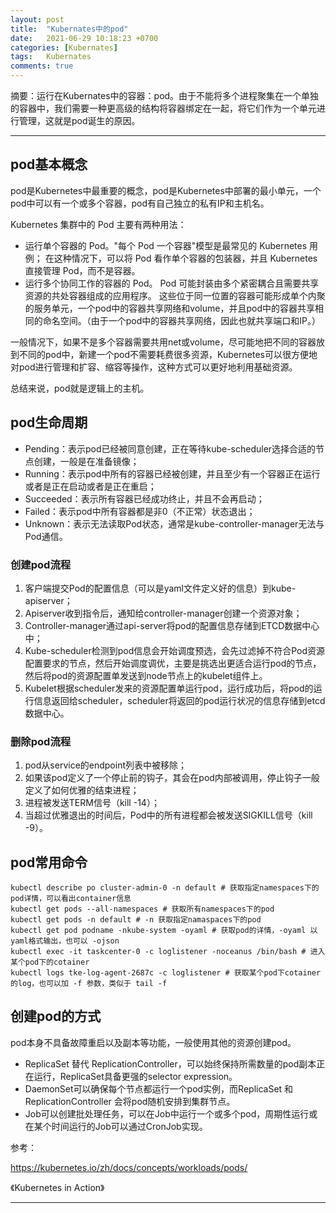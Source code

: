 ```yaml
---
layout: post
title:  "Kubernates中的pod"
date:   2021-06-29 10:18:23 +0700
categories: [Kubernates]
tags:   Kubernates
comments: true
---
```


摘要：运行在Kubernates中的容器：pod。由于不能将多个进程聚集在一个单独的容器中，我们需要一种更高级的结构将容器绑定在一起，将它们作为一个单元进行管理，这就是pod诞生的原因。

------

## pod基本概念

pod是Kubernetes中最重要的概念，pod是Kubernetes中部署的最小单元，一个pod中可以有一个或多个容器，pod有自己独立的私有IP和主机名。

Kubernetes 集群中的 Pod 主要有两种用法：

* 运行单个容器的 Pod。"每个 Pod 一个容器"模型是最常见的 Kubernetes 用例； 在这种情况下，可以将 Pod 看作单个容器的包装器，并且 Kubernetes 直接管理 Pod，而不是容器。
* 运行多个协同工作的容器的 Pod。 Pod 可能封装由多个紧密耦合且需要共享资源的共处容器组成的应用程序。 这些位于同一位置的容器可能形成单个内聚的服务单元，一个pod中的容器共享网络和volume，并且pod中的容器共享相同的命名空间。（由于一个pod中的容器共享网络，因此也就共享端口和IP。）

一般情况下，如果不是多个容器需要共用net或volume，尽可能地把不同的容器放到不同的pod中，新建一个pod不需要耗费很多资源，Kubernetes可以很方便地对pod进行管理和扩容、缩容等操作，这种方式可以更好地利用基础资源。

总结来说，pod就是逻辑上的主机。

## pod生命周期

* Pending：表示pod已经被同意创建，正在等待kube-scheduler选择合适的节点创建，一般是在准备镜像；
* Running：表示pod中所有的容器已经被创建，并且至少有一个容器正在运行或者是正在启动或者是正在重启；
* Succeeded：表示所有容器已经成功终止，并且不会再启动；
* Failed：表示pod中所有容器都是非0（不正常）状态退出；
* Unknown：表示无法读取Pod状态，通常是kube-controller-manager无法与Pod通信。

### 创建pod流程

1. 客户端提交Pod的配置信息（可以是yaml文件定义好的信息）到kube-apiserver；
2. Apiserver收到指令后，通知给controller-manager创建一个资源对象；
3. Controller-manager通过api-server将pod的配置信息存储到ETCD数据中心中；
4. Kube-scheduler检测到pod信息会开始调度预选，会先过滤掉不符合Pod资源配置要求的节点，然后开始调度调优，主要是挑选出更适合运行pod的节点，然后将pod的资源配置单发送到node节点上的kubelet组件上。
5. Kubelet根据scheduler发来的资源配置单运行pod，运行成功后，将pod的运行信息返回给scheduler，scheduler将返回的pod运行状况的信息存储到etcd数据中心。

### 删除pod流程

1. pod从service的endpoint列表中被移除；
2. 如果该pod定义了一个停止前的钩子，其会在pod内部被调用，停止钩子一般定义了如何优雅的结束进程；
3. 进程被发送TERM信号（kill -14）；
4. 当超过优雅退出的时间后，Pod中的所有进程都会被发送SIGKILL信号（kill -9）。

## pod常用命令

``` shell
kubectl describe po cluster-admin-0 -n default # 获取指定namespaces下的pod详情，可以看出container信息
kubectl get pods --all-namespaces # 获取所有namespaces下的pod
kubectl get pods -n default # -n 获取指定namaspaces下的pod
kubectl get pod podname -nkube-system -oyaml # 获取pod的详情，-oyaml 以yaml格式输出，也可以 -ojson
kubectl exec -it taskcenter-0 -c loglistener -noceanus /bin/bash # 进入某个pod下的cotainer
kubectl logs tke-log-agent-2687c -c loglistener # 获取某个pod下cotainer的log，也可以加 -f 参数，类似于 tail -f
```

## 创建pod的方式

pod本身不具备故障重启以及副本等功能，一般使用其他的资源创建pod。

* ReplicaSet 替代 ReplicationController，可以始终保持所需数量的pod副本正在运行，ReplicaSet具备更强的selector expression。
* DaemonSet可以确保每个节点都运行一个pod实例，而ReplicaSet 和 ReplicationController 会将pod随机安排到集群节点。
* Job可以创建批处理任务，可以在Job中运行一个或多个pod，周期性运行或在某个时间运行的Job可以通过CronJob实现。

参考：

<https://kubernetes.io/zh/docs/concepts/workloads/pods/>

《Kubernetes in Action》

------
